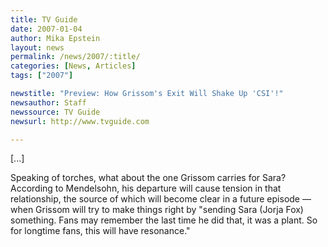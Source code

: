 ```yaml
---
title: TV Guide 
date: 2007-01-04
author: Mika Epstein
layout: news
permalink: /news/2007/:title/
categories: [News, Articles]
tags: ["2007"]

newstitle: "Preview: How Grissom's Exit Will Shake Up 'CSI'!"
newsauthor: Staff
newssource: TV Guide 
newsurl: http://www.tvguide.com

---
```


[...]

Speaking of torches, what about the one Grissom carries for Sara? According to Mendelsohn, his departure will cause tension in that relationship, the source of which will become clear in a future episode &#8212; when Grissom will try to make things right by "sending Sara (Jorja Fox) something. Fans may remember the last time he did that, it was a plant. So for longtime fans, this will have resonance."
